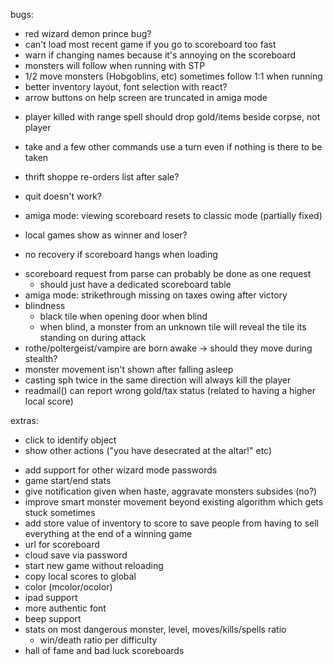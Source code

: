 bugs:
* red wizard demon prince bug?
* can't load most recent game if you go to scoreboard too fast
* warn if changing names because it's annoying on the scoreboard
* monsters will follow when running with STP
* 1/2 move monsters (Hobgoblins, etc) sometimes follow 1:1 when running
* better inventory layout, font selection with react?
* arrow buttons on help screen are truncated in amiga mode
+ player killed with range spell should drop gold/items beside corpse, not player
* take and a few other commands use a turn even if nothing is there to be taken
* thrift shoppe re-orders list after sale?
* quit doesn't work?
* amiga mode: viewing scoreboard resets to classic mode (partially fixed)
* local games show as winner and loser?

* no recovery if scoreboard hangs when loading
- scoreboard request from parse can probably be done as one request
  - should just have a dedicated scoreboard table
- amiga mode: strikethrough missing on taxes owing after victory
- blindness
  - black tile when opening door when blind
  - when blind, a monster from an unknown tile will reveal the tile its standing on during attack
- rothe/poltergeist/vampire are born awake -> should they move during stealth?
- monster movement isn't shown after falling asleep
- casting sph twice in the same direction will always kill the player
- readmail() can report wrong gold/tax status (related to having a higher local score)


extras:
* click to identify object
* show other actions ("you have desecrated at the altar!" etc)
- add support for other wizard mode passwords
- game start/end stats
- give notification given when haste, aggravate monsters subsides (no?)
- improve smart monster movement beyond existing algorithm which gets stuck sometimes
- add store value of inventory to score to save people from having to sell everything at the end of a winning game
- url for scoreboard
- cloud save via password
- start new game without reloading
- copy local scores to global
- color (mcolor/ocolor)
- ipad support
- more authentic font
- beep support
- stats on most dangerous monster, level, moves/kills/spells ratio
  - win/death ratio per difficulty
- hall of fame and bad luck scoreboards
